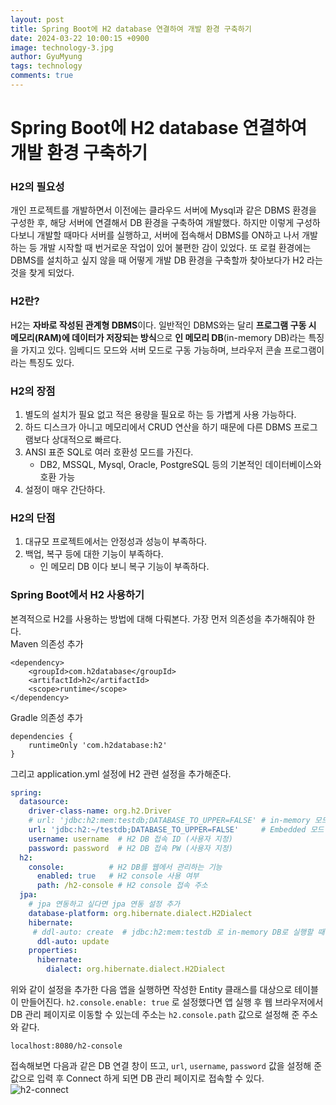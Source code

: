 ```yaml
---
layout:	post
title: Spring Boot에 H2 database 연결하여 개발 환경 구축하기
date: 2024-03-22 10:00:15 +0900
image: technology-3.jpg
author: GyuMyung
tags: technology
comments: true
---
```


# Spring Boot에 H2 database 연결하여 개발 환경 구축하기
### H2의 필요성
개인 프로젝트를 개발하면서 이전에는 클라우드 서버에 Mysql과 같은 DBMS 환경을 구성한 후, 해당 서버에 연결해서 DB 환경을 구축하여 개발했다. 하지만 이렇게 구성하다보니 개발할 때마다 서버를 실행하고, 서버에 접속해서 DBMS를 ON하고 나서 개발하는 등 개발 시작할 때 번거로운 작업이 있어 불편한 감이 있었다. 또 로컬 환경에는 DBMS를 설치하고 싶지 않을 때 어떻게 개발 DB 환경을 구축할까 찾아보다가 H2 라는 것을 찾게 되었다. 

### H2란?
H2는 **자바로 작성된 관계형 DBMS**이다. 일반적인 DBMS와는 달리 **프로그램 구동 시 메모리(RAM)에 데이터가 저장되는 방식**으로 **인 메모리 DB**(in-memory DB)라는 특징을 가지고 있다. 임베디드 모드와 서버 모드로 구동 가능하며, 브라우저 콘솔 프로그램이라는 특징도 있다. <br/>

### H2의 장점
1. 별도의 설치가 필요 없고 적은 용량을 필요로 하는 등 가볍게 사용 가능하다.
2. 하드 디스크가 아니고 메모리에서 CRUD 연산을 하기 때문에 다른 DBMS 프로그램보다 상대적으로 빠르다.
3. ANSI 표준 SQL로 여러 호환성 모드를 가진다.
    * DB2, MSSQL, Mysql, Oracle, PostgreSQL 등의 기본적인 데이터베이스와 호환 가능
4. 설정이 매우 간단하다.

### H2의 단점
1. 대규모 프로젝트에서는 안정성과 성능이 부족하다.
2. 백업, 복구 등에 대한 기능이 부족하다.
    * 인 메모리 DB 이다 보니 복구 기능이 부족하다.

### Spring Boot에서 H2 사용하기
본격적으로 H2를 사용하는 방법에 대해 다뤄본다. 가장 먼저 의존성을 추가해줘야 한다. <br/>
Maven 의존성 추가 <br/>
```
<dependency>
    <groupId>com.h2database</groupId>
    <artifactId>h2</artifactId>
    <scope>runtime</scope>
</dependency>
```

Gradle 의존성 추가 <br/>
```
dependencies {
    runtimeOnly 'com.h2database:h2'
}
```

그리고 application.yml 설정에 H2 관련 설정을 추가해준다. <br/>
```yaml
spring:
  datasource:
    driver-class-name: org.h2.Driver
    # url: 'jdbc:h2:mem:testdb;DATABASE_TO_UPPER=FALSE' # in-memory 모드
    url: 'jdbc:h2:~/testdb;DATABASE_TO_UPPER=FALSE'     # Embedded 모드 # DATABASE_TO_UPPER=FALSE 옵션을 붙이지 않으면 모든 테이블, 컬럼 명이 대문자로 출력됨
    username: username  # H2 DB 접속 ID (사용자 지정)
    password: password  # H2 DB 접속 PW (사용자 지정)
  h2:
    console:          # H2 DB를 웹에서 관리하는 기능
      enabled: true   # H2 console 사용 여부
      path: /h2-console # H2 console 접속 주소
  jpa:
    # jpa 연동하고 싶다면 jpa 연동 설정 추가
    database-platform: org.hibernate.dialect.H2Dialect
    hibernate:
     # ddl-auto: create  # jdbc:h2:mem:testdb 로 in-memory DB로 실행할 때 사용하는 초기화 전략
      ddl-auto: update
    properties:
      hibernate:
        dialect: org.hibernate.dialect.H2Dialect
```

위와 같이 설정을 추가한 다음 앱을 실행하면 작성한 Entity 클래스를 대상으로 테이블이 만들어진다. `h2.console.enable: true` 로 설정했다면 앱 실행 후 웹 브라우저에서 DB 관리 페이지로 이동할 수 있는데 주소는 `h2.console.path` 값으로 설정해 준 주소와 같다. <br/>
```
localhost:8080/h2-console
```

접속해보면 다음과 같은 DB 연결 창이 뜨고, `url`, `username`, `password` 값을 설정해 준 값으로 입력 후 Connect 하게 되면 DB 관리 페이지로 접속할 수 있다. <br/>
![h2-connect](https://github.com/lgm1007/lgm1007.github.io/assets/57981691/23398340-1a06-4d86-9c92-e1003c233073)
